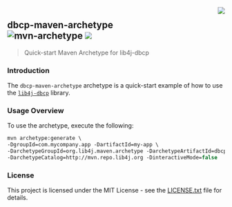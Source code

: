 <img src="https://www.cohesionfirst.org/logo.png" align="right">

## dbcp-maven-archetype<br>![mvn-archetype][mvn-archetype] <a href="https://www.cohesionfirst.org/"><img src="https://img.shields.io/badge/CohesionFirst%E2%84%A2--blue.svg"></a>
> Quick-start Maven Archetype for lib4j-dbcp

### Introduction

The `dbcp-maven-archetype` archetype is a quick-start example of how to use the [`lib4j-dbcp`][lib4j-dbcp] library.

### Usage Overview

To use the archetype, execute the following:

  ```tcsh
  mvn archetype:generate \
  -DgroupId=com.mycompany.app -DartifactId=my-app \
  -DarchetypeGroupId=org.lib4j.maven.archetype -DarchetypeArtifactId=dbcp-maven-archetype \
  -DarchetypeCatalog=http://mvn.repo.lib4j.org -DinteractiveMode=false
  ```

### License

This project is licensed under the MIT License - see the [LICENSE.txt](LICENSE.txt) file for details.

[lib4j-dbcp]: https://github.com/lib4j/lib4j-dbcp
[mvn-archetype]: https://img.shields.io/badge/mvn-archetype-yellow.svg